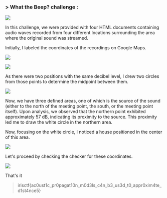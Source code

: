 ### > What the Beep? challenge :

![](https://media.discordapp.net/attachments/1067452256686981161/1194042461362851986/Screen_Shot_2024-01-08_at_11.16.14_PM.png?ex=6601f833&is=65ef8333&hm=67612939bb9ad0ad8314effb19d49117c1ff3f4c9e4f5cbffe686e102c92b898&=&format=webp&quality=lossless&width=2588&height=586)

In this challenge, we were provided with four HTML documents containing audio waves recorded from four different locations surrounding the area where the original sound was streamed.

Initially, I labeled the coordinates of the recordings on Google Maps.



![](https://media.discordapp.net/attachments/1067452256686981161/1194044410271367290/New_Project.png?ex=6601fa03&is=65ef8503&hm=515f0d1ab2e0631caa8590024d1ea0f6f4fb2d6f1e412aa12221a9b3d99fc089&=&format=webp&quality=lossless&width=2464&height=1396)

![](https://media.discordapp.net/attachments/1067452256686981161/1194047603218853946/Screen_Shot_2024-01-08_at_11.32.17_PM_1.png?ex=6601fcfc&is=65ef87fc&hm=03e35d71f724bf2e3bd11039a37aac1005a4ad2c9b6991d4d9b54740719de5c8&=&format=webp&quality=lossless&width=902&height=700)

As there were two positions with the same decibel level, I drew two circles from those points to determine the midpoint between them.

![](https://cdn.discordapp.com/attachments/1067452256686981161/1194296884035059723/map2.jpg?ex=65f07026&is=65ddfb26&hm=cf793654c063e78bd98f1515fa804f0d7399f9c9a38dcd107e8e4cee92dffb7e&)

Now, we have three defined areas, one of which is the source of the sound (either to the north of the meeting point, the south, or the meeting point itself). Upon analysis, we observed that the northern point exhibited approximately 57 dB, indicating its proximity to the source. This proximity led me to draw the white circle in the northern area.

Now, focusing on the white circle, I noticed a house positioned in the center of this area.

![](https://media.discordapp.net/attachments/1067452256686981161/1194052870211899472/Screen_Shot_2024-01-08_at_11.32.17_PM_3.png?ex=660201e4&is=65ef8ce4&hm=b57cccfd2032e5ea26f16590d107fbd343581d4e5a49be7ca675775010286e77&=&format=webp&quality=lossless&width=1100&height=598)

Let's proceed by checking the checker for these coordinates.

![](https://media.discordapp.net/attachments/1067452256686981161/1194055383803777184/Screen_Shot_2024-01-09_at_12.09.01_AM.png?ex=6602043b&is=65ef8f3b&hm=3a8c9ac39cc4b683a79dcc4e39a3772a93876b9a1cd8b08b7a444ef2c821d114&=&format=webp&quality=lossless&width=2588&height=766)

That's it 

> irisctf{ac0ust1c_pr0pagat10n_m0d3ls_c4n_b3_us3d_t0_appr0xim4te_d1st4nce5}
> 
